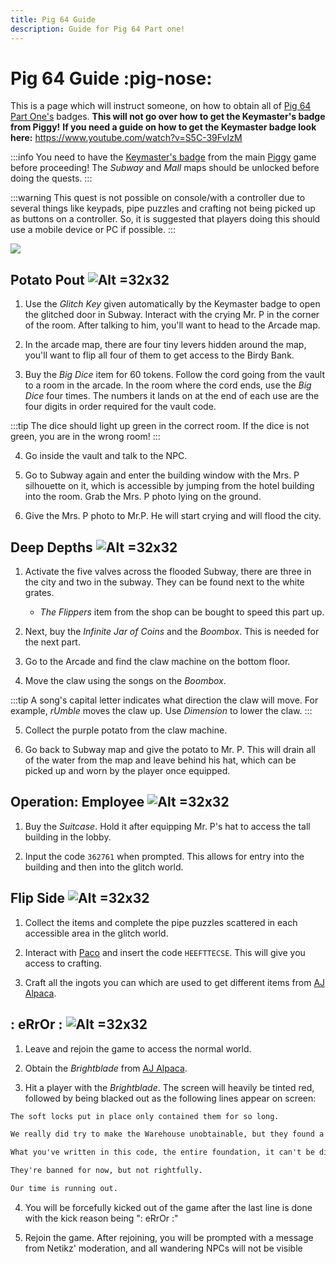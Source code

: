 ```yaml
---
title: Pig 64 Guide
description: Guide for Pig 64 Part one!
---
```


# **Pig 64 Guide** :pig-nose:

This is a page which will instruct someone, on how to obtain all of [Pig 64 Part One's](https://www.roblox.com/games/18109142315/PIG-64) badges.
**This will not go over how to get the Keymaster's badge from Piggy!** **If you need a guide on how to get the Keymaster badge look here:** <https://www.youtube.com/watch?v=S5C-39FvIzM>

:::info
You need to have the [Keymaster's badge](https://www.rolimons.com/gamebadge/1368314122096465) from the main [Piggy](https://www.roblox.com/games/4623386862/Piggy) game before proceeding! The *Subway* and *Mall* maps should be unlocked before doing the quests.
:::

:::warning
This quest is not possible on console/with a controller due to several things like keypads, pipe puzzles and crafting not being picked up as buttons on a controller. So, it is suggested that players doing this should use a mobile device or PC if possible.
:::

![](/pig64banner.png)

## Potato Pout ![Alt =32x32](/potpout.webp)

1. Use the *Glitch Key* given automatically by the Keymaster badge to open the glitched door in Subway. Interact with the crying Mr. P in the corner of the room. After talking to him, you'll want to head to the Arcade map.

2. In the arcade map, there are four tiny levers hidden around the map, you'll want to flip all four of them to get access to the Birdy Bank.

3. Buy the *Big Dice* item for 60 tokens. Follow the cord going from the vault to a room in the arcade. In the room where the cord ends, use the *Big Dice* four times. The numbers it lands on at the end of each use are the four digits in order required for the vault code.

:::tip
The dice should light up green in the correct room. If the dice is not green, you are in the wrong room!
:::

4. Go inside the vault and talk to the NPC.

5. Go to Subway again and enter the building window with the Mrs. P silhouette on it, which is accessible by jumping from the hotel building into the room. Grab the Mrs. P photo lying on the ground.

6. Give the Mrs. P photo to Mr.P. He will start crying and will flood the city.

## Deep Depths ![Alt =32x32](/deepDepth.webp)

1. Activate the five valves across the flooded Subway, there are three in the city and two in the subway. They can be found next to the white grates.
   - *The Flippers* item from the shop can be bought to speed this part up.

2. Next, buy the *Infinite Jar of Coins* and the *Boombox*. This is needed for the next part.

3. Go to the Arcade and find the claw machine on the bottom floor.

4. Move the claw using the songs on the *Boombox*.

:::tip
A song's capital letter indicates what direction the claw will move. For example, *rUmble* moves the claw up. Use *Dimension* to lower the claw.
:::

5. Collect the purple potato from the claw machine.

6. Go back to Subway map and give the potato to Mr. P. This will drain all of the water from the map and leave behind his hat, which can be picked up and worn by the player once equipped.

## Operation: Employee ![Alt =32x32](/employee.webp)

1. Buy the *Suitcase*. Hold it after equipping Mr. P's hat to access the tall building in the lobby.

2. Input the code `362761` when prompted. This allows for entry into the building and then into the glitch world.

## Flip Side ![Alt =32x32](/flipside.webp)

1. Collect the items and complete the pipe puzzles scattered in each accessible area in the glitch world.

2. Interact with [Paco](https://piggy.fandom.com/wiki/Paco) and insert the code `HEEFTTECSE`. This will give you access to crafting.

3. Craft all the ingots you can which are used to get different items from [AJ Alpaca](https://piggy.fandom.com/wiki/AJ_Alpaca).

## : eRrOr : ![Alt =32x32](/error.webp)

1. Leave and rejoin the game to access the normal world.

2. Obtain the *Brightblade* from [AJ Alpaca](https://piggy.fandom.com/wiki/AJ_Alpaca).

3. Hit a player with the *Brightblade*. The screen will heavily be tinted red, followed by being blacked out as the following lines appear on screen:

```markdown
The soft locks put in place only contained them for so long.

We really did try to make the Warehouse unobtainable, but they found a way.

What you've written in this code, the entire foundation, it can't be discovered, Ronald.

They're banned for now, but not rightfully.

Our time is running out.
```

4. You will be forcefully kicked out of the game after the last line is done with the kick reason being ": eRrOr :"

5. Rejoin the game. After rejoining, you will be prompted with a message from Netikz' moderation, and all wandering NPCs will not be visible
